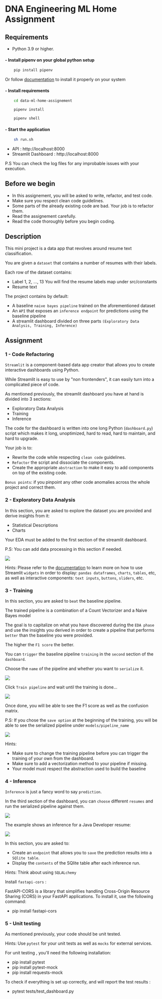 # DNA Engineering ML Home Assignment

## Requirements

- Python 3.9 or higher.

#### - Install pipenv on your global python setup

```Python
    pip install pipenv
```

Or follow [documentation](https://pipenv.pypa.io/en/latest/install/) to install it properly on your system

#### - Install requirements

```sh
    cd data-ml-home-assignement
```

```Python
    pipenv install
```

```Python
    pipenv shell
```

#### - Start the application

```sh
    sh run.sh
```

- API : http://localhost:8000
- Streamlit Dashboard : http://localhost:8000

P.S You can check the log files for any improbable issues with your execution.

## Before we begin

- In this assignement, you will be asked to write, refactor, and test code.
- Make sure you respect clean code guidelines.
- Some parts of the already existing code are bad. Your job is to refactor them.
- Read the assignement carefully.
- Read the code thoroughly before you begin coding.

## Description

This mini project is a data app that revolves around resume text classification.

You are given a `dataset` that contains a number of resumes with their labels.

Each row of the dataset contains:

- Label 1, 2, ..., 13 You will find the resume labels map under src/constants
- Resume text

The project contains by default:

- A baseline `naive bayes pipeline` trained on the aforementioned dataset
- An `API` that exposes an `inference endpoint` for predictions using the baseline pipeline
- A streamlit dashboard divided on three parts `(Exploratory Data Analysis, Training, Inference)`

## Assignment

### 1 - Code Refactoring

`Streamlit` is a component-based data app creator that allows you to create interactive dashboards using Python.

While Streamlit is easy to use by "non frontenders", it can easily turn into a complicated piece of code.

As mentioned previously, the streamlit dashboard you have at hand is divided into 3 sections:

- Exploratory Data Analysis
- Training
- Inference

The code for the dashboard is written into one long Python (`dashboard.py`) script which makes it long, unoptimized, hard to read, hard to maintain, and hard to upgrade.

Your job is to:

- Rewrite the code while respecting `clean code` guidelines.
- `Refactor` the script and dissociate the components.
- Create the appropriate `abstraction` to make it easy to add components on top of the existing code.

`Bonus points`: if you pinpoint any other code anomalies across the whole project and correct them.

### 2 - Exploratory Data Analysis

In this section, you are asked to explore the dataset you are provided and derive insights from it:

- Statistical Descriptions
- Charts

Your EDA must be added to the first section of the streamlit dashboard.

P.S: You can add data processing in this section if needed.

![](./static/eda.png)

Hints: Please refer to the [documentation](https://docs.streamlit.io/library/api-reference) to learn more on how to use Streamlit `widgets` in order to display: `pandas dataframes`, `charts`, `tables`, etc, as well as interactive components: `text inputs`, `buttons`, `sliders`, etc.

### 3 - Training

In this section, you are asked to `beat` the baseline pipeline.

The trained pipeline is a combination of a Count Vectorizer and a Naive Bayes model

The goal is to capitalize on what you have discovered during the `EDA phase` and use the insights you derived in order to create a pipeline that performs `better` than the baseline you were provided.

The higher the `F1 score` the better.

You can `trigger` the baseline pipeline `training` in the `second` section of the `dashboard`.

Choose the `name` of the pipeline and whether you want to `serialize` it.

![](./static/training.png)

Click `Train pipeline` and wait until the training is done...

![](./static/training_current.png)

Once done, you will be able to see the F1 score as well as the confusion matrix.

P.S: If you chose the `save option` at the beginning of the training, you will be able to see the serialized pipeline under `models/pipeline_name`

![](./static/training_result.png)

Hints:

- Make sure to change the training pipeline before you can trigger the training of your own from the dashboard.
- Make sure to add a vectorization method to your pipeline if missing.
- Your model must respect the abstraction used to build the baseline

### 4 - Inference

`Inference` is just a fancy word to say `prediction`.

In the third section of the dashboard, you can `choose` different `resumes` and run the serialized pipeline against them.

![](./static/inference.png)

The example shows an inference for a Java Developer resume:

![](./static/inference_done.png)

In this section, you are asked to:

- Create an `endpoint` that allows you to `save` the prediction results into a `SQlite table`.
- Display the `contents` of the SQlite table after each inference run.

Hints: Think about using `SQLALchemy`

Install `fastapi-cors` :

FastAPI-CORS is a library that simplifies handling Cross-Origin Resource Sharing (CORS) in your FastAPI applications. To install it, use the following command:

- pip install fastapi-cors

### 5 - Unit testing

As mentioned previously, your code should be unit tested.

Hints: Use `pytest` for your unit tests as well as `mocks` for external services.

For unit testing , you'll need the following installation:

- pip install pytest
- pip install pytest-mock
- pip install requests-mock

To check if everything is set up correctly, and will report the test results :

- pytest tests/test_dashboard.py

